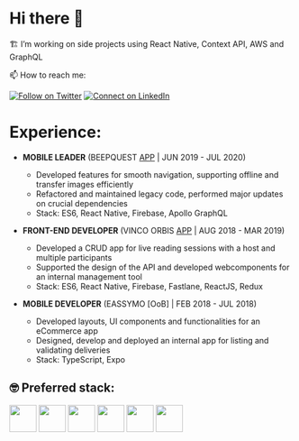 # Hi there 👋 
  
  <p>🏗️  I’m working on side projects using React Native, Context API, AWS and GraphQL</p>
  <p>📫  How to reach me:</p>
  
[![Follow on Twitter](https://img.shields.io/badge/--twitter?label=Twitter&logo=Twitter&style=social)](https://twitter.com/salvariable) [![Connect on LinkedIn](https://img.shields.io/badge/--linkedin?label=LinkedIn&logo=LinkedIn&style=social)](https://www.linkedin.com/in/salvadorbolanos)


# Experience:

* **MOBILE LEADER**
    (BEEPQUEST [APP](https://play.google.com/store/apps/details?id=com.beepquestnew&showAllReviews=true) | JUN 2019 - JUL 2020)
    * Developed features for smooth navigation, supporting offline and transfer images efficiently
    * Refactored and maintained legacy code, performed major updates on crucial dependencies
    * Stack: ES6, React Native, Firebase, Apollo GraphQL

* **FRONT-END DEVELOPER**
    (VINCO ORBIS [APP](https://play.google.com/store/apps/details?id=com.re.refuah) | AUG 2018 - MAR 2019)
    * Developed a CRUD app for live reading sessions with a host and multiple participants
    * Supported the design of the API and developed webcomponents for an internal management tool
    * Stack: ES6, React Native, Firebase, Fastlane, ReactJS, Redux

* **MOBILE DEVELOPER**
    (EASSYMO [OoB] | FEB 2018 - JUL 2018)
    * Developed layouts, UI components and functionalities for an eCommerce app 
    * Designed, develop and deployed an internal app for listing and validating deliveries
    * Stack: TypeScript, Expo

## :nerd_face: Preferred stack:

<span>
  <img height="48px" src="https://cdn.svgporn.com/logos/javascript.svg">
  <img height="48px" src="https://cdn.svgporn.com/logos/react.svg">
  <img height="48px" src="https://cdn.svgporn.com/logos/firebase.svg">
  <img height="48px" src="https://cdn.svgporn.com/logos/graphql.svg">
  <img height="48px" src="https://cdn.svgporn.com/logos/aws.svg">
  <img height="48px" src="https://cdn.svgporn.com/logos/node.svg">
</span>
